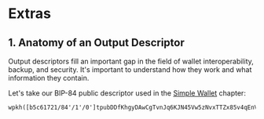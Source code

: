 # Extras

## 1. Anatomy of an Output Descriptor
Output descriptors fill an important gap in the field of wallet interoperability, backup, and security. It's important to understand how they work and what information they contain.

Let's take our BIP-84 public descriptor used in the [Simple Wallet](./simple-wallet.md) chapter:
```txt
wpkh([b5c61721/84'/1'/0']tpubDDfKhgyDAwCgTvnJq6KJN45Vw5zNvxTTZx85v4qEnVpwJDkk9zCYDvg1UDiSnGs8N9rBjjUgYBQN4xHuguF3T3wFgGq266DgLG3fMKzujUR/0/*)#mclqz3ms
```


